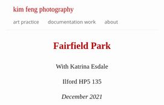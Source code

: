 <!DOCTYPE html>
<html>
<head>
<meta name="viewport" content="width=device-width, initial-scale=1">

<title> kim feng photography </title>
<link rel="shortcut icon" type="img/jpeg" href="https://live.staticflickr.com/65535/53860844264_1e7a52a33d_o.jpg"/>

<link href='https://fonts.googleapis.com/css?family=Open Sans:400,400italic,600,600italic|Inconsolata' rel='stylesheet' type='text/css'>
<link rel="stylesheet" href="//maxcdn.bootstrapcdn.com/font-awesome/4.6.0/css/font-awesome.min.css">

<link rel="preconnect" href="https://fonts.gstatic.com">
<link href="https://fonts.googleapis.com/css2?family=Playfair+Display:wght@600&display=swap" rel="stylesheet">

<style>
.nav {
    display: block;
    font-size: 13px;
    color: #646060;
    font-family: 'Open Sans', serif;
    border-bottom: 1px solid #eee;
    padding-top: 10px;
    padding-bottom: 9px;
    padding-right:20px;
    line-height: 180%;
    text-align: left;
}

.navSub {
    padding-left:20px;
}

.active {
    display: none;
}

#homeTitle {
  position: fixed;
  font-size: 18px;
  font-family: 'Playfair Display', serif;
  color: #b20005;
  text-align: left;
  padding-left:20px;
  padding-top: 10px;
  padding-bottom: 9px;
  padding-right:10px;
}

* {box-sizing: border-box}
body {font-family: Verdana, sans-serif; margin:0}
.mySlides {display: none}
img {vertical-align: middle;}

/* Slideshow container */
.slideshow-container {
    height: 100%;
    width: 100%;
}

img {
  max-width: 100%;
  max-height: 70vh;
  width: auto;
  position: relative;
  margin-top: 1%;
  margin-bottom: 1%;
  margin-left: auto;
  margin-right: auto;
  object-fit: contain;
}

.slideshow-container-2 {
    height: 100%;
    width: 100%;
}

img {
  max-width: 100%;
  max-height: 70vh;
  width: auto;
  position: relative;
  margin-top: 1%;
  margin-bottom: 1%;
  margin-left: auto;
  margin-right: auto;
  object-fit: contain;
}

.centeredButtons {
    display: flex;
    justify-content: center;
    align-items: center;
}

/* Next & previous buttons */
.prev, .next {
  text-align: center;
  cursor: pointer;
  position: relative;
  width: auto;
  padding: 16px;
  display: inline-block;
  color: black;
  font-weight: bold;
  font-size: 18px;
  transition: 0.6s ease;
  border-radius: 0 3px 3px 0;
  user-select: none;
}

/* Position the "next button" to the right */
.next {
  right: 0;
  border-radius: 3px 0 0 3px;
}

/* On hover, add a black background color with a little bit see-through */
/* .prev:hover, .next:hover {
  background-color: rgba(0,0,0,0.8);
} */

/* Caption text */
.text {
  font-size: 20px;
  padding: 3px 12px;
  position: absolute;
  width: 100%;
  text-align: center;
  font-family: 'Playfair Display', serif;
}

.title {
  font-size: 25px;
  padding: 3px 12px;
  position: relative;
  width: 100%;
  text-align: center;
  font-family: 'Playfair Display', serif;
  color: #b20005;

}

.subtitle {
  font-size: 17px;
  padding: 3px 12px;
  position: relative;
  width: 100%;
  text-align: center;
  font-family: 'Playfair Display', serif;
}

.bodytext {
  font-size: 15px;
  color: 282828;
  font-weight: 400;
  padding: 3px 20vw;
  position: relative;
  width: 100%;
  text-align: left;
  font-family: 'Open Sans', serif;
  -moz-osx-font-smoothing:grayscale;
    -webkit-font-smoothing:antialiased;
    font-smoothing:antialiased;
}

.bodytext-centre {
  font-size: 15px;
  color: 282828;
  font-weight: 400;
  padding: 3px 20vw;
  position: relative;
  width: 100%;
  text-align: center;
  font-family: 'Open Sans', serif;
  -moz-osx-font-smoothing:grayscale;
    -webkit-font-smoothing:antialiased;
    font-smoothing:antialiased;
}

.bodytext-skinny{
  font-size: 15px;
  color: 282828;
  font-weight: 400;
  padding: 3px 30vw;
  position: relative;
  width: 100%;
  text-align: left;
  font-family: 'Open Sans', serif;
  -moz-osx-font-smoothing:grayscale;
    -webkit-font-smoothing:antialiased;
    font-smoothing:antialiased;
}
div.a {
  text-indent: 50px;
}

a:link, a:visited {
  color: #646060;
  background-color: transparent;
  text-decoration: none;
}

a:hover {
  color: #b20005;
  background-color: transparent;
  text-decoration: underline;
}

a:active {
  color: #f5b673;
  background-color: transparent;
  text-decoration: underline;
}

.audio-video {
    text-align: center;
}

/* Fading animation */
.fade {
  -webkit-animation-name: fade;
  -webkit-animation-duration: 1.5s;
  animation-name: fade;
  animation-duration: 1.5s;
}

/* @-webkit-keyframes fade {
  from {opacity: .4} 
  to {opacity: 1}
}

@keyframes fade {
  from {opacity: .4} 
  to {opacity: 1}
} */

/* On smaller screens, decrease text size */
@media only screen and (max-width: 300px) {
  .prev, .next,.text {font-size: 15px}
}

@media only screen and (max-width: 1200px) {
  img {max-height: 30vh; min-height: 30vh;}
}

</style>
</head>
<body>

<a id="homeTitle" href="https://kimfengphotography.tumblr.com/">kim feng photography</a>

<br>
<br>
 
<div class="nav">
  <a class="navSub" href="https://kimfengphotography.tumblr.com/gallery">art practice</a>
  <a class="navSub" href="https://kimfengphotography.tumblr.com/documentation-work">documentation work</a>
  <a class="navSub" href="https://kimfengphotography.tumblr.com/about">about</a>
</div>

<p class="title"><strong>Fairfield Park</strong></p>
<p class="subtitle">With Katrina Esdale
<br><br> Ilford HP5 135
<br><br>
<em>December 2021</em></p>

<div class="slideshow-container">

<div class="container">
  <div class="mySlides fade">
    <img src="https://live.staticflickr.com/65535/53549430010_90c200f842_b.jpg" style="width:100%">
    <div class="centeredButtons">
        <a class="prev" onclick="plusSlides(-1,0)">&#10094;</a>
        <a class="next" onclick="plusSlides(1,0)">&#10095;</a>
    </div>
  </div>

  <div class="mySlides fade">
    <img src="https://live.staticflickr.com/65535/53549326539_0e7a7b9ee9_b.jpg" style="width:100%">
    <div class="centeredButtons">
        <a class="prev" onclick="plusSlides(-1,0)">&#10094;</a>
        <a class="next" onclick="plusSlides(1,0)">&#10095;</a>
    </div>
  </div>

  <div class="mySlides fade">
    <img src="https://live.staticflickr.com/65535/53548120867_45d96296ab_b.jpg" style="width:100%">
    <div class="centeredButtons">
        <a class="prev" onclick="plusSlides(-1,0)">&#10094;</a>
        <a class="next" onclick="plusSlides(1,0)">&#10095;</a>
    </div>
  </div>

  <div class="mySlides fade">
    <img src="https://live.staticflickr.com/65535/53549184668_828bbeddc0_b.jpg" style="width:100%">
    <div class="centeredButtons">
        <a class="prev" onclick="plusSlides(-1,0)">&#10094;</a>
        <a class="next" onclick="plusSlides(1,0)">&#10095;</a>
    </div>
  </div>

   <div class="mySlides fade">
    <img src="https://live.staticflickr.com/65535/53548120527_e9cc81722c_b.jpg" style="width:100%">
    <div class="centeredButtons">
        <a class="prev" onclick="plusSlides(-1,0)">&#10094;</a>
        <a class="next" onclick="plusSlides(1,0)">&#10095;</a>
    </div>
  </div>

   <div class="mySlides fade">
    <img src="https://live.staticflickr.com/65535/53549429440_38e3794251_b.jpg" style="width:100%">
    <div class="centeredButtons">
        <a class="prev" onclick="plusSlides(-1,0)">&#10094;</a>
        <a class="next" onclick="plusSlides(1,0)">&#10095;</a>
    </div>
  </div>

  <div class="mySlides fade">
    <img src="https://live.staticflickr.com/65535/53549325909_e658f8239e_b.jpg" style="width:100%">
    <div class="centeredButtons">
        <a class="prev" onclick="plusSlides(-1,0)">&#10094;</a>
        <a class="next" onclick="plusSlides(1,0)">&#10095;</a>
    </div>
  </div>

   <div class="mySlides fade">
    <img src="https://live.staticflickr.com/65535/53549185798_48cac9a6cb_b.jpg" style="width:100%">
    <div class="centeredButtons">
        <a class="prev" onclick="plusSlides(-1,0)">&#10094;</a>
        <a class="next" onclick="plusSlides(1,0)">&#10095;</a>
    </div>
  </div>

  <div class="mySlides fade">
    <img src="https://live.staticflickr.com/65535/53548992336_7ebefbb2a3_b.jpg" style="width:100%">
    <div class="centeredButtons">
        <a class="prev" onclick="plusSlides(-1,0)">&#10094;</a>
        <a class="next" onclick="plusSlides(1,0)">&#10095;</a>
    </div>
  </div>

 <div class="mySlides fade">
    <img src="https://live.staticflickr.com/65535/53548992226_29822f388e_b.jpg" style="width:100%">
    <div class="centeredButtons">
        <a class="prev" onclick="plusSlides(-1,0)">&#10094;</a>
        <a class="next" onclick="plusSlides(1,0)">&#10095;</a>
    </div>
  </div>

  <div class="mySlides fade">
    <img src="https://live.staticflickr.com/65535/53549185008_3573e0580b_b.jpg" style="width:100%">
    <div class="centeredButtons">
        <a class="prev" onclick="plusSlides(-1,0)">&#10094;</a>
        <a class="next" onclick="plusSlides(1,0)">&#10095;</a>
    </div>
  </div>

  <div class="mySlides fade">
    <img src="https://live.staticflickr.com/65535/53548992546_5b8307f0af_b.jpg" style="width:100%">
    <div class="centeredButtons">
        <a class="prev" onclick="plusSlides(-1,0)">&#10094;</a>
        <a class="next" onclick="plusSlides(1,0)">&#10095;</a>
    </div>
  </div>

  <div class="mySlides fade">
    <img src="https://live.staticflickr.com/65535/53549430425_ef267bc518_b.jpg" style="width:100%">
    <div class="centeredButtons">
        <a class="prev" onclick="plusSlides(-1,0)">&#10094;</a>
        <a class="next" onclick="plusSlides(1,0)">&#10095;</a>
    </div>
  </div>

   <div class="mySlides fade">
    <img src="https://live.staticflickr.com/65535/53549430260_d12982b954_b.jpg" style="width:100%">
    <div class="centeredButtons">
        <a class="prev" onclick="plusSlides(-1,0)">&#10094;</a>
        <a class="next" onclick="plusSlides(1,0)">&#10095;</a>
    </div>
  </div>

   <div class="mySlides fade">
    <img src="https://live.staticflickr.com/65535/53549326934_28e551e1b8_b.jpg" style="width:100%">
    <div class="centeredButtons">
        <a class="prev" onclick="plusSlides(-1,0)">&#10094;</a>
        <a class="next" onclick="plusSlides(1,0)">&#10095;</a>
    </div>
  </div>

  <div class="mySlides fade">
    <img src="https://live.staticflickr.com/65535/53548992481_4edc68144b_b.jpg" style="width:100%">
    <div class="centeredButtons">
        <a class="prev" onclick="plusSlides(-1,0)">&#10094;</a>
        <a class="next" onclick="plusSlides(1,0)">&#10095;</a>
    </div>
  </div>

   <div class="mySlides fade">
    <img src="https://live.staticflickr.com/65535/53548992306_80cbbf7d8e_b.jpg" style="width:100%">
    <div class="centeredButtons">
        <a class="prev" onclick="plusSlides(-1,0)">&#10094;</a>
        <a class="next" onclick="plusSlides(1,0)">&#10095;</a>
    </div>
  </div>

</div>
<br>


<script>
let slideIndex = [1,1];
let slideId = ["mySlides"]
showSlides(1, 0);

function plusSlides(n, no) {
  showSlides(slideIndex[no] += n, no);
}

function showSlides(n, no) {
  let i;
  let x = document.getElementsByClassName(slideId[no]);
  if (n > x.length) {slideIndex[no] = 1}    
  if (n < 1) {slideIndex[no] = x.length}
  for (i = 0; i < x.length; i++) {
     x[i].style.display = "none";  
  }
  x[slideIndex[no]-1].style.display = "block";  
}
</script>

<br>
<br>
</p>

</body>
</html> 
